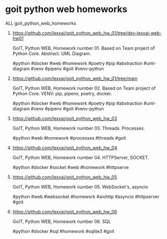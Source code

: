 # goit python web homeworks
ALL goit_python_web_homeworks

1. https://github.com/lexxai/goit_python_web_hw_01/tree/dev-lexxai-web-hw01
  
    GoIT, Python WEB, Homework number 01. Based on Team project of Python Core. Abstract. UML Diagram.

     #python #docker #web #homework #poetry #pip #abstraction #uml-diagram #venv #pipenv #goit #venv-python 
2. https://github.com/lexxai/goit_python_web_hw_01/tree/main

     GoIT, Python WEB, Homework number 02. Based on Team project of Python Core. VENV: pip, pipenv, poetry, docker.

     #python #docker #web #homework #poetry #pip #abstraction #uml-diagram #venv #pipenv #goit #venv-python

3. https://github.com/lexxai/goit_python_web_hw_03

    GoIT, Python WEB, Homework number 03. Threads. Processes. 

    #python #web #homework #processes #threads #goit

4. https://github.com/lexxai/goit_python_web_hw_04

   GoIT, Python WEB, Homework number 04. HTTPServer, SOCKET. 
    
   #python #docker #socket #web #homework #httpserve

5. https://github.com/lexxai/goit_python_web_hw_05

    GoIT, Python WEB, Homework number 05. WebSocket's, asyncio 

    #python #web #websocket #homework #aiohttp #asyncio #httpserver #goit 

6. https://github.com/lexxai/goit_python_web_hw_06

    GoIT, Python WEB, Homework number 06. SQL 

    #python #docker #sql #homework #sqlite3 #goit 

   

   


